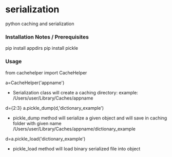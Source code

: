 # serialization
python caching and serialization


### Installation Notes / Prerequisites
   pip install appdirs
   pip install pickle

### Usage
from  cachehelper import CacheHelper

a=CacheHelper('appname')

- Serialization class will create a caching directory: example: /Users/user/Library/Caches/appname

d={2:3}
a.pickle_dump(d,'dictionary_example')

- pickle_dump method will serialize a given object and will save in caching folder with given name
 /Users/user/Library/Caches/appname/dictionary_example


d=a.pickle_load('dictionary_example')

- pickle_load method will load binary serialized file into object



